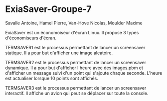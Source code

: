 # ExiaSaver-Groupe-7
Savalle Antoine, Hamel Pierre, Van-Hove Nicolas, Moulder Maxime

ExiaSaver est un économoiseur d'écran Linux.
Il propose 3 types d'économiseurs d'écran.

TERMSAVER1 est le processus permettant de lancer un screensaver statique.
Il a pour but d'afficher une image aleatoire.


TERMSAVER2 est le processus permettant de lancer un screensaver dynamique.
Il a pour but d'afficher l'heure avec des images.pbm et d'afficher un message suivi d'un point qui s'ajoute chaque seconde.
L'heure est actualiser lorsque 10 points sont affichés.

TERMSAVER3 est le processus permettant de lancer un screensaver interactif.
Il affiche un avion qui peut se déplacer sur toute la console.
